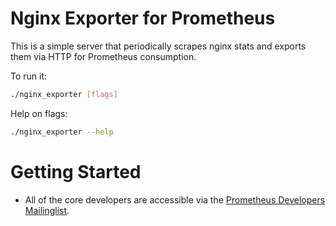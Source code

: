 # Nginx Exporter for Prometheus

This is a simple server that periodically scrapes nginx stats and exports them via HTTP for Prometheus
consumption.

To run it:

```bash
./nginx_exporter [flags]
```

Help on flags:
```bash
./nginx_exporter --help
```

# Getting Started
  * All of the core developers are accessible via the [Prometheus Developers Mailinglist](https://groups.google.com/forum/?fromgroups#!forum/prometheus-developers).
